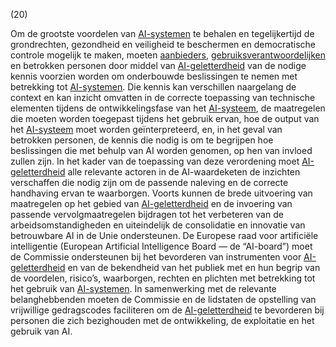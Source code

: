 (20)

Om de grootste voordelen van [AI-systemen](a3.md#^ai-systeem) te behalen en tegelijkertijd de grondrechten, gezondheid en veiligheid te beschermen en democratische controle mogelijk te maken, moeten [aanbieders](a3.md#^aanbieder), [gebruiksverantwoordelijken](a3.md#^gebruiksverantwoordelijke) en betrokken personen door middel van [AI-geletterdheid](a3.md#^aigell) van de nodige kennis voorzien worden om onderbouwde beslissingen te nemen met betrekking tot [AI-systemen](a3.md#^ai-systeem). Die kennis kan verschillen naargelang de context en kan inzicht omvatten in de correcte toepassing van technische elementen tijdens de ontwikkelingsfase van het [AI-systeem](a3.md#^ai-systeem), de maatregelen die moeten worden toegepast tijdens het gebruik ervan, hoe de output van het [AI-systeem](a3.md#^ai-systeem) moet worden geïnterpreteerd, en, in het geval van betrokken personen, de kennis die nodig is om te begrijpen hoe beslissingen die met behulp van AI worden genomen, op hen van invloed zullen zijn. In het kader van de toepassing van deze verordening moet [AI-geletterdheid](a3.md#^aigell) alle relevante actoren in de AI-waardeketen de inzichten verschaffen die nodig zijn om de passende naleving en de correcte handhaving ervan te waarborgen. Voorts kunnen de brede uitvoering van maatregelen op het gebied van [AI-geletterdheid](a3.md#^aigell) en de invoering van passende vervolgmaatregelen bijdragen tot het verbeteren van de arbeidsomstandigheden en uiteindelijk de consolidatie en innovatie van betrouwbare AI in de Unie ondersteunen. De Europese raad voor artificiële intelligentie (European Artificial Intelligence Board — de “AI-board”) moet de Commissie ondersteunen bij het bevorderen van instrumenten voor [AI-geletterdheid](a3.md#^aigell) en van de bekendheid van het publiek met en hun begrip van de voordelen, risico’s, waarborgen, rechten en plichten met betrekking tot het gebruik van [AI-systemen](a3.md#^ai-systeem). In samenwerking met de relevante belanghebbenden moeten de Commissie en de lidstaten de opstelling van vrijwillige gedragscodes faciliteren om de [AI-geletterdheid](a3.md#^aigell) te bevorderen bij personen die zich bezighouden met de ontwikkeling, de exploitatie en het gebruik van AI.